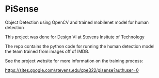 # PiSense
Object Detection using OpenCV and trained mobilenet model for human detection

This project was done for Design VI at Stevens Insitute of Technology

The repo contains the python code for running the human detection model the team trained from images off of IMDB. 

See the project website for more information on the training process: 

https://sites.google.com/stevens.edu/cpe322/pisense?authuser=0
